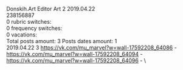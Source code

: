 Donskih.Art	Editor Art 2 2019.04.22\
238156887\
0 rubric switches:\
0 frequency switches:\
0 vacations:\
Total posts amount: 3	Posts dates amount: 1\
2019.04.22 3 https://vk.com/mu_marvel?w=wall-17592208_64086 - https://vk.com/mu_marvel?w=wall-17592208_64094 - https://vk.com/mu_marvel?w=wall-17592208_64096 - \
